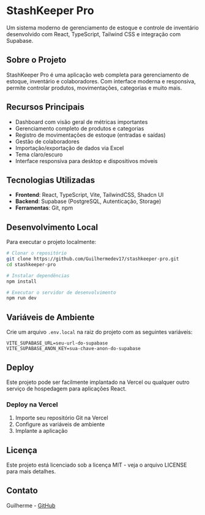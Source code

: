 # StashKeeper Pro

Um sistema moderno de gerenciamento de estoque e controle de inventário desenvolvido com React, TypeScript, Tailwind CSS e integração com Supabase.

## Sobre o Projeto

StashKeeper Pro é uma aplicação web completa para gerenciamento de estoque, inventário e colaboradores. Com interface moderna e responsiva, permite controlar produtos, movimentações, categorias e muito mais.

## Recursos Principais

- Dashboard com visão geral de métricas importantes
- Gerenciamento completo de produtos e categorias
- Registro de movimentações de estoque (entradas e saídas)
- Gestão de colaboradores
- Importação/exportação de dados via Excel
- Tema claro/escuro
- Interface responsiva para desktop e dispositivos móveis

## Tecnologias Utilizadas

- **Frontend**: React, TypeScript, Vite, TailwindCSS, Shadcn UI
- **Backend**: Supabase (PostgreSQL, Autenticação, Storage)
- **Ferramentas**: Git, npm

## Desenvolvimento Local

Para executar o projeto localmente:

```bash
# Clonar o repositório
git clone https://github.com/Guilhermedev17/stashkeeper-pro.git
cd stashkeeper-pro

# Instalar dependências
npm install

# Executar o servidor de desenvolvimento
npm run dev
```

## Variáveis de Ambiente

Crie um arquivo `.env.local` na raiz do projeto com as seguintes variáveis:

```
VITE_SUPABASE_URL=seu-url-do-supabase
VITE_SUPABASE_ANON_KEY=sua-chave-anon-do-supabase
```

## Deploy

Este projeto pode ser facilmente implantado na Vercel ou qualquer outro serviço de hospedagem para aplicações React.

### Deploy na Vercel

1. Importe seu repositório Git na Vercel
2. Configure as variáveis de ambiente
3. Implante a aplicação

## Licença

Este projeto está licenciado sob a licença MIT - veja o arquivo LICENSE para mais detalhes.

## Contato

Guilherme - [GitHub](https://github.com/Guilhermedev17)
